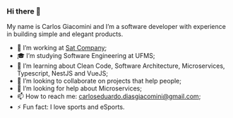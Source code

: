### Hi there 👋

My name is Carlos Giacomini and I’m a software developer with experience in building simple and elegant products.

- 🔭 I’m working at [Sat Company](https://www.satcompany.com.br/);
- 🎓 I’m studying Software Engineering at UFMS;
- 🌱 I’m learning about Clean Code, Software Architecture, Microservices, Typescript, NestJS and VueJS;
- 👯 I’m looking to collaborate on projects that help people;
- 🤔 I’m looking for help about Microservices;
- 📫 How to reach me: [carloseduardo.diasgiacomini@gmail.com](mailto:carloseduardo.diasgiacomini@gmail.com);
- ⚡ Fun fact: I love sports and eSports.
